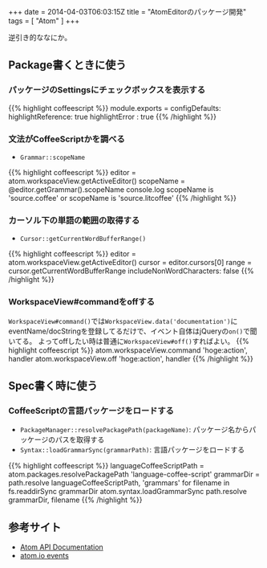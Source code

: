 +++
date = 2014-04-03T06:03:15Z
title = "AtomEditorのパッケージ開発"
tags = [
  "Atom"
]
+++

逆引き的ななにか。


## Package書くときに使う

### パッケージのSettingsにチェックボックスを表示する
{{% highlight coffeescript %}}
module.exports =
  configDefaults:
    highlightReference: true
    highlightError    : true
{{% /highlight %}}

### 文法がCoffeeScriptかを調べる
* `Grammar::scopeName`

{{% highlight coffeescript %}}
editor = atom.workspaceView.getActiveEditor()
scopeName = @editor.getGrammar().scopeName
console.log scopeName is 'source.coffee' or scopeName is 'source.litcoffee'
{{% /highlight %}}

### カーソル下の単語の範囲の取得する
* `Cursor::getCurrentWordBufferRange()`

{{% highlight coffeescript %}}
editor = atom.workspaceView.getActiveEditor()
cursor = editor.cursors[0]
range = cursor.getCurrentWordBufferRange includeNonWordCharacters: false
{{% /highlight %}}

### WorkspaceView#commandをoffする
`WorkspaceView#command()`では`WorkspaceView.data('documentation')`にeventName/docStringを登録してるだけで、イベント自体はjQueryの`on()`で聞いてる。
よってoffしたい時は普通に`WorkspaceView#off()`すればよい。
{{% highlight coffeescript %}}
atom.workspaceView.command 'hoge:action', handler
atom.workspaceView.off 'hoge:action', handler
{{% /highlight %}}


## Spec書く時に使う

### CoffeeScriptの言語パッケージをロードする
* `PackageManager::resolvePackagePath(packageName)`: パッケージ名からパッケージのパスを取得する
* `Syntax::loadGrammarSync(grammarPath)`: 言語パッケージをロードする

{{% highlight coffeescript %}}
languageCoffeeScriptPath = atom.packages.resolvePackagePath 'language-coffee-script'
grammarDir = path.resolve languageCoffeeScriptPath, 'grammars'
for filename in fs.readdirSync grammarDir
  atom.syntax.loadGrammarSync path.resolve grammarDir, filename
{{% /highlight %}}


## 参考サイト
- [Atom API Documentation](https://atom.io/docs/api/)
- [atom.io events](https://gist.github.com/ardcore/9262498)
